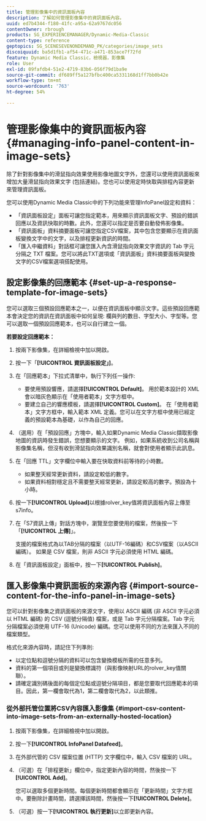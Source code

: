 ```yaml
---
title: 管理影像集中的資訊面板內容
description: 了解如何管理影像集中的資訊面板內容。
uuid: ed7b4344-f180-41fc-a95a-62a9767dc056
contentOwner: rbrough
products: SG_EXPERIENCEMANAGER/Dynamic-Media-Classic
content-type: reference
geptopics: SG_SCENESEVENONDEMAND_PK/categories/image_sets
discoiquuid: ba5d1fb1-af54-471c-a471-853ace7f72fd
feature: Dynamic Media Classic，檢視器，影像集
role: User
exl-id: 09fafdb4-51e2-4719-83b6-056f79d1ba9e
source-git-commit: df689ff5a127bfbc400ca5331168d1ff7bb0b42e
workflow-type: tm+mt
source-wordcount: '763'
ht-degree: 54%

---
```


# 管理影像集中的資訊面板內容{#managing-info-panel-content-in-image-sets}

除了針對影像集中的滑鼠指向效果使用影像地圖文字外，您還可以使用資訊面板來增加大量滑鼠指向效果文字 (包括連結)。您也可以使用定時快取與排程內容更新來管理資訊面板。

您可以使用Dynamic Media Classic中的下列功能來管理InfoPanel設定和資料：

* 「資訊面板設定」面板可讓您指定範本，用來顯示資訊面板文字、預設的錯誤回應以及資訊快取的時數。此外，您還可以指定是否要自動發佈影像集。
* 「資訊面板」資料摘要面板可讓您指定CSV檔案，其中包含您要顯示在資訊面板變換文字中的文字，以及排程更新資訊的時間。
* 「匯入中繼資料」對話框可讓您匯入內含滑鼠指向效果文字資訊的 Tab 字元分隔之 TXT 檔案。您可以將此TXT選項或「資訊面板」資料摘要面板與變換文字的CSV檔案選項搭配使用。

## 設定影像集的回應範本 {#set-up-a-response-template-for-image-sets}

您可以選取三個預設回應範本之一，以便在資訊面板中顯示文字。這些預設回應範本會決定您的資訊在資訊面板中如何呈現: 欄與列的數目、字型大小、字型等。您可以選取一個預設回應範本，也可以自行建立一個。

**若要設定回應範本：**

1. 按兩下影像集，在詳細檢視中加以開啟。
1. 按一下「**[!UICONTROL 資訊面板設定」]**。
1. 在「回應範本」下拉式清單中，執行下列任一操作:

   * 要使用預設響應，請選擇&#x200B;**[!UICONTROL Default]**。 用於範本設計的 XML 會以暗灰色顯示在「使用者範本」文字方框中。
   * 要建立自己的響應模板，請選擇&#x200B;**[!UICONTROL Custom]**。 在「使用者範本」文字方框中，輸入範本 XML 定義。您可以在文字方框中使用已經定義的預設範本為基礎，以作為自己的回應。

1. （選用）在「預設回應」方塊中，輸入如果Dynamic Media Classic擷取影像地圖的資訊時發生錯誤，您想要顯示的文字。 例如，如果系統收到公司名稱與影像集名稱，但沒有收到滑鼠指向效果識別名稱，就會對使用者顯示此訊息。
1. 在「回應 TTL」文字欄位中輸入要在快取資料前等待的小時數。

   * 如果整天經常更新資料，請設定較低的數字。
   * 如果資料相對穩定且不需要整天經常更新，請設定較高的數字。預設為十小時。

1. 按一下&#x200B;**[!UICONTROL Upload]**&#x200B;以根據rolver_key值將資訊面板內容上傳至s7info。
1. 在「S7資訊上傳」對話方塊中，瀏覽至您要使用的檔案，然後按一下「**[!UICONTROL 上傳]**」。

   支援的檔案格式為以TAB分隔的檔案（以UTF-16編碼）和CSV檔案（以ASCII編碼）。 如果是 CSV 檔案，則非 ASCII 字元必須使用 HTML 編碼。

1. 在「資訊面板設定」面板中，按一下&#x200B;**[!UICONTROL Publish]**。

## 匯入影像集中資訊面板的來源內容 {#import-source-content-for-the-info-panel-in-image-sets}

您可以針對影像集之資訊面板的來源文字，使用以 ASCII 編碼 (非 ASCII 字元必須以 HTML 編碼) 的 CSV (逗號分隔值) 檔案，或是 Tab 字元分隔檔案。Tab 字元分隔檔案必須使用 UTF-16 (Unicode) 編碼。您可以使用不同的方法來匯入不同的檔案類型。

格式化來源內容時，請記住下列準則:

* 以定位點和逗號分隔的資料可以包含變換模板所需的任意多列。
* 資料的第一個項目或列是變換標識符（與影像映射URL的rolver_key值關聯）。
* 請確定識別碼後面的每個定位點或逗號分隔項目，都是您要取代回應範本的項目。因此，第一欄會取代為$1$，第二欄會取代為$2$，以此類推。

### 從外部托管位置將CSV內容匯入影像集 {#import-csv-content-into-image-sets-from-an-externally-hosted-location}

1. 按兩下影像集，在詳細檢視中加以開啟。
1. 按一下&#x200B;**[!UICONTROL InfoPanel Datafeed]**。
1. 在外部代管的 CSV 檔案位置 (HTTP) 文字欄位中，輸入 CSV 檔案的 URL。
1. （可選）在「排程更新」欄位中，指定更新內容的時間，然後按一下&#x200B;**[!UICONTROL Add]**。

   您可以選取多個更新時間。每個更新時間都會顯示在「更新時間」文字方框中。要刪除計畫時間，請選擇該時間，然後按一下&#x200B;**[!UICONTROL Delete]**。

1. （可選）按一下&#x200B;**[!UICONTROL 執行更新]**&#x200B;以立即更新內容。
